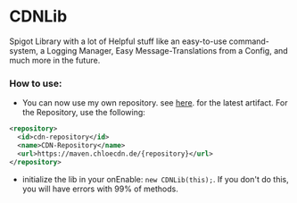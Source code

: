 # CDNLib
Spigot Library with a lot of Helpful stuff like an easy-to-use command-system, a Logging Manager, Easy Message-Translations from a Config, and much more in the future.

### How to use: 

- You can now use my own repository. see [here](https://maven.chloecdn.de/#/releases/de/chloecdn/cdnlib). for the latest artifact. For the Repository, use the following:
```xml
<repository>
  <id>cdn-repository</id>
  <name>CDN-Repository</name>
  <url>https://maven.chloecdn.de/{repository}</url>
</repository>
```
- initialize the lib in your onEnable: `new CDNLib(this);`. If you don't do this, you will have errors with 99% of methods.
